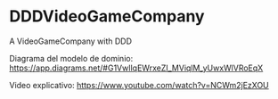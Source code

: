 # DDDVideoGameCompany
A VideoGameCompany with DDD

Diagrama del modelo de dominio: https://app.diagrams.net/#G1VwIlqEWrxeZI_MViqlM_yUwxWlVRoEqX

Video explicativo: https://www.youtube.com/watch?v=NCWm2jEzXOU
